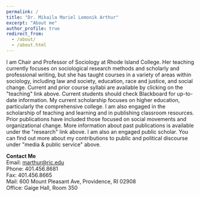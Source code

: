 ```yaml
---
permalink: /
title: "Dr. Mikaila Mariel Lemonik Arthur"
excerpt: "About me"
author_profile: true
redirect_from: 
  - /about/
  - /about.html
---
```




I am Chair and Professor of Sociology at Rhode Island College. Her teaching currently focuses on sociological research methods and scholarly and professional writing, but she has taught courses in a variety of areas within sociology, including law and society, education, race and justice, and social change. Current and prior course syllabi are available by clicking on the "teaching" link above. Current students should check Blackboard for up-to-date information. My current scholarship focuses on higher education, particularly the comprehensive college. I am also engaged in the scholarship of teaching and learning and in publishing classroom resources. Prior publications have included those focused on social movements and organizational change. More information about past publications is available under the "research" link above. I am also an engaged public scholar. You can find out more about my contributions to public and political discourse under "media & public service" above.

**Contact Me**<br>
Email:  <a href=mailto:marthur@ric.edu>marthur@ric.edu</a><br>
Phone:  401.456.8681<br>
Fax:    401.456.8665<br>
Mail:   600 Mount Pleasant Ave, Providence, RI 02908<br>
Office: Gaige Hall, Room 350<br>
